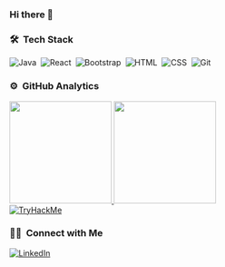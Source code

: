 ### Hi there 👋

### 🛠 &nbsp;Tech Stack

![Java](https://img.shields.io/badge/-Java-05122A?&style=flat&logo=java&logoColor=red)&nbsp;
![React](https://img.shields.io/badge/-React-05122A?style=flat&logo=react)&nbsp;
![Bootstrap](https://img.shields.io/badge/-Bootstrap-05122A?style=flat&logo=bootstrap&logoColor=563D7C)&nbsp;
![HTML](https://img.shields.io/badge/-HTML-05122A?style=flat&logo=HTML5)&nbsp;
![CSS](https://img.shields.io/badge/-CSS-05122A?style=flat&logo=CSS3&logoColor=1572B6)&nbsp;
![Git](https://img.shields.io/badge/-Git-05122A?style=flat&logo=git)&nbsp;

### ⚙️ &nbsp;GitHub Analytics

<a href="https://github.com/kavyedeparmaklar">
  <img height="180em" src="https://github-readme-stats-eight-theta.vercel.app/api?username=KlavyedeParmaklar&show_icons=true&theme=algolia&include_all_commits=true&count_private=true"/>
  <img height="180em" src="https://github-readme-stats-eight-theta.vercel.app/api/top-langs/?username=KlavyedeParmaklar&layout=compact&langs_count=8&theme=algolia"/>
</a>
</br>

<a href="https://tryhackme.com/p/sepco">
  <img src="https://tryhackme-badges.s3.amazonaws.com/sepco.png" alt="TryHackMe" />
</a>
</br>

### 🤝🏻 &nbsp;Connect with Me

<a href="https://www.linkedin.com/in/sebahattin-kalach/" target="_blank">
  <img alt="LinkedIn" src="https://img.shields.io/badge/-Sebahattin%20Kalach-0077B5?style=flat&logo=Linkedin&logoColor=white"/>
</a>

<!--
**KlavyedeParmaklar/KlavyedeParmaklar** is a ✨ _special_ ✨ repository because its `README.md` (this file) appears on your GitHub profile.

Here are some ideas to get you started:

- 🔭 I’m currently working on ...
- 🌱 I’m currently learning ...
- 👯 I’m looking to collaborate on ...
- 🤔 I’m looking for help with ...
- 💬 Ask me about ...
- 📫 How to reach me: ...
- 😄 Pronouns: ...
- ⚡ Fun fact: ...
-->
